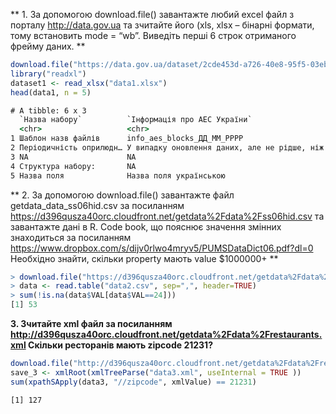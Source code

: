 ** 1. За допомогою download.file() завантажте любий excel файл з порталу
http://data.gov.ua та зчитайте його (xls, xlsx – бінарні формати, тому
встановить mode = “wb”. Виведіть перші 6 строк отриманого фрейму
даних. **
  ```R
  download.file("https://data.gov.ua/dataset/2cde453d-a726-40e8-95f5-03eb05d4bfcc/resource/5b7b80af-7b7f-401f-8ea7-ad73c11596bd/download/pasport_naboru_danyh.xlsx","dataset1.xlsx", "auto", TRUE,"wb")
  library("readxl")
  dataset1 <- read_xlsx("data1.xlsx")
  head(data1, n = 5)
  ```

  ```cmd
  # A tibble: 6 x 3
    `Назва набору`          `Інформація про АЕС України`                                                          ...3 
    <chr>                   <chr>                                                                                 <chr>
  1 Шаблон назв файлів      info_aes_blocks_ДД_ММ_РРРР                                                            NA   
  2 Періодичність оприлюдн… У випадку оновлення даних, але не рідше, ніж 1 раз на квартал до 25 числа місяця, на… NA   
  3 NA                      NA                                                                                    NA   
  4 Структура набору:       NA                                                                                    NA   
  5 Назва поля              Назва поля українською                                                                Опис 
  ```
** 2. За допомогою download.file() завантажте файл getdata_data_ss06hid.csv за посиланням https://d396qusza40orc.cloudfront.net/getdata%2Fdata%2Fss06hid.csv та завантажте дані в R. Code book, що пояснює значення змінних знаходиться за посиланням https://www.dropbox.com/s/dijv0rlwo4mryv5/PUMSDataDict06.pdf?dl=0 Необхідно знайти, скільки property мають value $1000000+ **
  ```R
  > download.file("https://d396qusza40orc.cloudfront.net/getdata%2Fdata%2Fss06hid.csv", destfile="data2.csv", method="curl")
> data <- read.table("data2.csv", sep=",", header=TRUE)
> sum(!is.na(data$VAL[data$VAL==24]))
[1] 53

  ```
**3. Зчитайте xml файл за посиланням
http://d396qusza40orc.cloudfront.net/getdata%2Fdata%2Frestaurants.xml
Скільки ресторанів мають zipcode 21231?**
  ```R
  download.file("http://d396qusza40orc.cloudfront.net/getdata%2Fdata%2Frestaurants.xml","data3.xml", "auto", TRUE,"wb")
  save_3 <- xmlRoot(xmlTreeParse("data3.xml", useInternal = TRUE ))
  sum(xpathSApply(data3, "//zipcode", xmlValue) == 21231)
  ```

  ```cmd
  [1] 127
  ```
